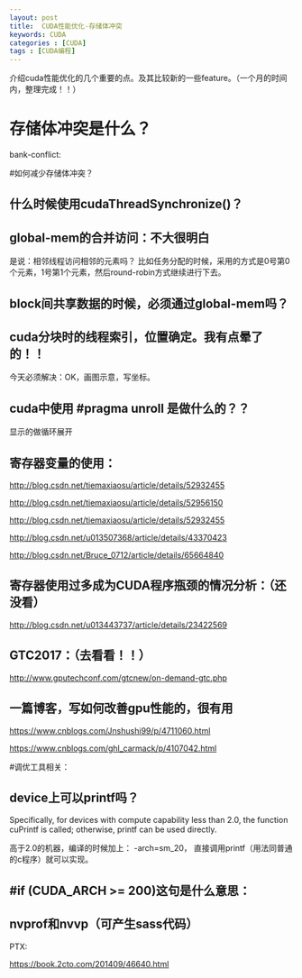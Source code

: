 ```yaml
---
layout: post
title:  CUDA性能优化-存储体冲突
keywords: CUDA
categories : [CUDA]
tags : [CUDA编程]
---
```


介绍cuda性能优化的几个重要的点。及其比较新的一些feature。（一个月的时间内，整理完成！！）


# 存储体冲突是什么？

bank-conflict:


#如何减少存储体冲突？



## 什么时候使用cudaThreadSynchronize()？







## global-mem的合并访问：不大很明白

是说：相邻线程访问相邻的元素吗？
比如任务分配的时候，采用的方式是0号第0个元素，1号第1个元素，然后round-robin方式继续进行下去。

## block间共享数据的时候，必须通过global-mem吗？



## cuda分块时的线程索引，位置确定。我有点晕了的！！


今天必须解决：OK，画图示意，写坐标。



## cuda中使用 #pragma unroll 是做什么的？？

显示的做循环展开

## 寄存器变量的使用：

http://blog.csdn.net/tiemaxiaosu/article/details/52932455

http://blog.csdn.net/tiemaxiaosu/article/details/52956150

http://blog.csdn.net/tiemaxiaosu/article/details/52932455

http://blog.csdn.net/u013507368/article/details/43370423

http://blog.csdn.net/Bruce_0712/article/details/65664840


## 寄存器使用过多成为CUDA程序瓶颈的情况分析：（还没看）

http://blog.csdn.net/u013443737/article/details/23422569


## GTC2017：（去看看！！）

http://www.gputechconf.com/gtcnew/on-demand-gtc.php



## 一篇博客，写如何改善gpu性能的，很有用

https://www.cnblogs.com/Jnshushi99/p/4711060.html

https://www.cnblogs.com/ghl_carmack/p/4107042.html


#调优工具相关：


## device上可以printf吗？

Specifically, for devices with compute capability less than 2.0, the function cuPrintf is called;     otherwise, printf can be used directly.

高于2.0的机器，编译的时候加上： -arch=sm_20， 直接调用printf（用法同普通的c程序）就可以实现。



## #if (__CUDA_ARCH__ >= 200)这句是什么意思：



##  nvprof和nvvp（可产生sass代码）


PTX:

https://book.2cto.com/201409/46640.html




